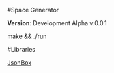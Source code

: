 #Space Generator 

**Version**: Development Alpha v.0.0.1

make && ./run

#Libraries

[JsonBox](https://github.com/anhero/JsonBox)
